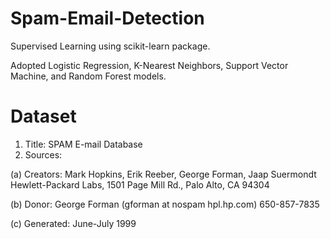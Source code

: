 # Spam-Email-Detection
Supervised Learning using scikit-learn package.

Adopted Logistic Regression, K-Nearest Neighbors, Support Vector Machine, and Random Forest models.

# Dataset
1.  Title:  SPAM E-mail Database
2.  Sources:
 
 (a) Creators: Mark Hopkins, Erik Reeber, George Forman, Jaap Suermondt
      Hewlett-Packard Labs, 1501 Page Mill Rd., Palo Alto, CA 94304
  
 (b) Donor: George Forman (gforman at nospam hpl.hp.com)  650-857-7835
  
 (c) Generated: June-July 1999
